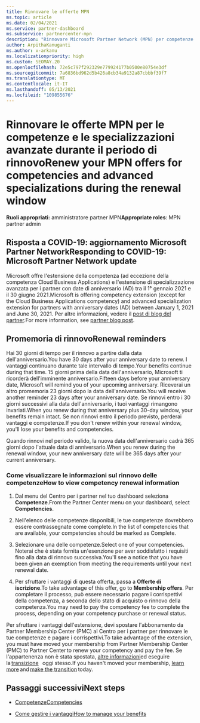 ```yaml
---
title: Rinnovare le offerte MPN
ms.topic: article
ms.date: 02/04/2021
ms.service: partner-dashboard
ms.subservice: partnercenter-mpn
description: "Rinnovare Microsoft Partner Network (MPN) per competenze e specializzazioni avanzate: la finestra di rinnovo inizia l'anniversario della data di acquisto più un giorno."
author: ArpithaKanuganti
ms.author: v-arkanu
ms.localizationpriority: high
ms.custom: SEOMAY.20
ms.openlocfilehash: 72e5c797f292329e779924177b0500e80754e3df
ms.sourcegitcommit: 7a6836bd962d5b426a8cb34a9132a87cbbbf39f7
ms.translationtype: MT
ms.contentlocale: it-IT
ms.lasthandoff: 05/13/2021
ms.locfileid: "109855676"
---
```

# <a name="renew-your-mpn-offers-for-competencies-and-advanced-specializations-during-the-renewal-window"></a><span data-ttu-id="34d16-103">Rinnovare le offerte MPN per le competenze e le specializzazioni avanzate durante il periodo di rinnovo</span><span class="sxs-lookup"><span data-stu-id="34d16-103">Renew your MPN offers for competencies and advanced specializations during the renewal window</span></span>

<span data-ttu-id="34d16-104">**Ruoli appropriati:** amministratore partner MPN</span><span class="sxs-lookup"><span data-stu-id="34d16-104">**Appropriate roles**: MPN partner admin</span></span>

## <a name="responding-to-covid-19-microsoft-partner-network-update"></a><span data-ttu-id="34d16-105">Risposta a COVID-19: aggiornamento Microsoft Partner Network</span><span class="sxs-lookup"><span data-stu-id="34d16-105">Responding to COVID-19: Microsoft Partner Network update</span></span>

<span data-ttu-id="34d16-106">Microsoft offre l'estensione della competenza (ad eccezione della competenza Cloud Business Applications) e l'estensione di specializzazione avanzata per i partner con date di anniversario (AD) tra il 1° gennaio 2021 e il 30 giugno 2021.</span><span class="sxs-lookup"><span data-stu-id="34d16-106">Microsoft is offering competency extension (except for the Cloud Business Applications competency) and advanced specialization extension for partners with anniversary dates (AD) between January 1, 2021 and June 30, 2021.</span></span> <span data-ttu-id="34d16-107">Per altre informazioni, vedere il [post di blog del partner](https://blogs.partner.microsoft.com/mpn/responding-to-covid-19-microsoft-partner-network/).</span><span class="sxs-lookup"><span data-stu-id="34d16-107">For more information, see [partner blog post](https://blogs.partner.microsoft.com/mpn/responding-to-covid-19-microsoft-partner-network/).</span></span>

## <a name="renewal-reminders"></a><span data-ttu-id="34d16-108">Promemoria di rinnovo</span><span class="sxs-lookup"><span data-stu-id="34d16-108">Renewal reminders</span></span>

<span data-ttu-id="34d16-109">Hai 30 giorni di tempo per il rinnovo a partire dalla data dell'anniversario.</span><span class="sxs-lookup"><span data-stu-id="34d16-109">You have 30 days after your anniversary date to renew.</span></span> <span data-ttu-id="34d16-110">I vantaggi continuano durante tale intervallo di tempo.</span><span class="sxs-lookup"><span data-stu-id="34d16-110">Your benefits continue during that time.</span></span> <span data-ttu-id="34d16-111">15 giorni prima della data dell'anniversario, Microsoft ti ricorderà dell'imminente anniversario.</span><span class="sxs-lookup"><span data-stu-id="34d16-111">Fifteen days before your anniversary date, Microsoft will remind you of your upcoming anniversary.</span></span> <span data-ttu-id="34d16-112">Riceverai un altro promemoria 23 giorni dopo la data dell'anniversario.</span><span class="sxs-lookup"><span data-stu-id="34d16-112">You will receive another reminder 23 days after your anniversary date.</span></span> <span data-ttu-id="34d16-113">Se rinnovi entro i 30 giorni successivi alla data dell'anniversario, i tuoi vantaggi rimangono invariati.</span><span class="sxs-lookup"><span data-stu-id="34d16-113">When you renew during that anniversary plus 30-day window, your benefits remain intact.</span></span> <span data-ttu-id="34d16-114">Se non rinnovi entro il periodo previsto, perderai vantaggi e competenze.</span><span class="sxs-lookup"><span data-stu-id="34d16-114">If you don't renew within your renewal window, you'll lose your benefits and competencies.</span></span>

<span data-ttu-id="34d16-115">Quando rinnovi nel periodo valido, la nuova data dell'anniversario cadrà 365 giorni dopo l'attuale data di anniversario.</span><span class="sxs-lookup"><span data-stu-id="34d16-115">When you renew during the renewal window, your new anniversary date will be 365 days after your current anniversary.</span></span>

### <a name="how-to-view-competency-renewal-information"></a><span data-ttu-id="34d16-116">Come visualizzare le informazioni sul rinnovo delle competenze</span><span class="sxs-lookup"><span data-stu-id="34d16-116">How to view competency renewal information</span></span>

1. <span data-ttu-id="34d16-117">Dal menu del Centro per i partner nel tuo dashboard seleziona **Competenze**.</span><span class="sxs-lookup"><span data-stu-id="34d16-117">From the Partner Center menu on your dashboard, select **Competencies**.</span></span>  

2. <span data-ttu-id="34d16-118">Nell'elenco delle competenze disponibili, le tue competenze dovrebbero essere contrassegnate come complete.</span><span class="sxs-lookup"><span data-stu-id="34d16-118">In the list of competencies that are available, your competencies should be marked as Complete.</span></span>  

3. <span data-ttu-id="34d16-119">Selezionare una delle competenze.</span><span class="sxs-lookup"><span data-stu-id="34d16-119">Select one of your competencies.</span></span> <span data-ttu-id="34d16-120">Noterai che è stata fornita un'esenzione per aver soddisfatto i requisiti fino alla data di rinnovo successiva.</span><span class="sxs-lookup"><span data-stu-id="34d16-120">You'll see a notice that you have been given an exemption from meeting the requirements until your next renewal date.</span></span>

4. <span data-ttu-id="34d16-121">Per sfruttare i vantaggi di questa offerta, passa a **Offerte di iscrizione**.</span><span class="sxs-lookup"><span data-stu-id="34d16-121">To take advantage of this offer, go to **Membership offers**.</span></span> <span data-ttu-id="34d16-122">Per completare il processo, può essere necessario pagare i corrispettivi della competenza, a seconda dello stato di acquisto o rinnovo della competenza.</span><span class="sxs-lookup"><span data-stu-id="34d16-122">You may need to pay the competency fee to complete the process, depending on your competency purchase or renewal status.</span></span>

<span data-ttu-id="34d16-123">Per sfruttare i vantaggi dell'estensione, devi spostare l'abbonamento da Partner Membership Center (PMC) al Centro per i partner per rinnovare le tue competenze e pagare i corrispettivi.</span><span class="sxs-lookup"><span data-stu-id="34d16-123">To take advantage of the extension, you must have moved your membership from Partner Membership Center (PMC) to Partner Center to renew your competency and pay the fee.</span></span> <span data-ttu-id="34d16-124">Se l'appartenenza non è stata spostata, [altre informazioni](prepare-pmc-pc-migration.md)ed eseguire   la [transizione](https://partners.microsoft.com/partnerprogram/Welcome.aspx)   oggi stesso.</span><span class="sxs-lookup"><span data-stu-id="34d16-124">If you haven't moved your membership, [learn more](prepare-pmc-pc-migration.md) and [make the transition](https://partners.microsoft.com/partnerprogram/Welcome.aspx) today.</span></span>  

## <a name="next-steps"></a><span data-ttu-id="34d16-125">Passaggi successivi</span><span class="sxs-lookup"><span data-stu-id="34d16-125">Next steps</span></span>

- [<span data-ttu-id="34d16-126">Competenze</span><span class="sxs-lookup"><span data-stu-id="34d16-126">Competencies</span></span>](learn-about-competencies.md)

- [<span data-ttu-id="34d16-127">Come gestire i vantaggi</span><span class="sxs-lookup"><span data-stu-id="34d16-127">How to manage your benefits</span></span>](manage-your-partner-network-benefits.md)

